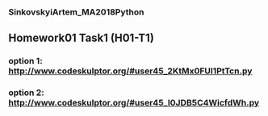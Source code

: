 ### SinkovskyiArtem_MA2018Python

## Homework01 Task1 (H01-T1)
### option 1: http://www.codeskulptor.org/#user45_2KtMx0FUI1PtTcn.py
### option 2: http://www.codeskulptor.org/#user45_I0JDB5C4WicfdWh.py